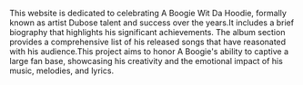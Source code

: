 This website is dedicated to celebrating A Boogie Wit Da Hoodie, formally known as artist Dubose talent and success over the years.It includes a brief biography that highlights his significant achievements. The album section provides a comprehensive list of his released songs that have reasonated with his audience.This project aims to honor A Boogie's ability to captive a large fan base, showcasing his creativity and the emotional impact of his music, melodies, and lyrics.